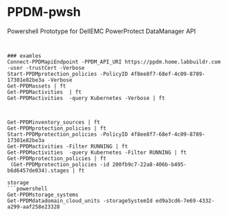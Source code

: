 ﻿# PPDM-pwsh

Powershell Prototype for DellEMC PowerProtect DataManager  API
```


### examles
Connect-PPDMapiEndpoint -PPDM_API_URI https://ppdm.home.labbuildr.com -user -trustCert -Verbose
Start-PPDMprotection_policies -PolicyID 4f8ee8f7-68ef-4c09-8789-17301e82be3a -Verbose
Get-PPDMassets | ft
Get-PPDMactivities  | ft
Get-PPDMactivities  -query Kubernetes -Verbose | ft



Get-PPDMinventory_sources | ft
Get-PPDMprotection_policies | ft
Start-PPDMprotection_policies -PolicyID 4f8ee8f7-68ef-4c09-8789-17301e82be3a
Get-PPDMactivities -Filter RUNNING | ft
Get-PPDMactivities  -query Kubernetes -Filter RUNNING | ft
Get-PPDMprotection_policies | ft
 (Get-PPDMprotection_policies -id 200fb9c7-22a8-406b-b495-b6d6457de034).stages | ft

storage
```powershell
Get-PPDMstorage_systems
Get-PPDMdatadomain_cloud_units -storageSystemId ed9a3cd6-7e69-4332-a299-aaf258e23328
```